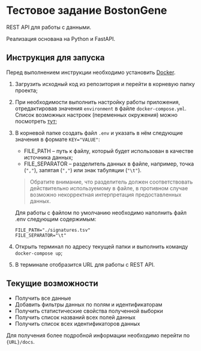 # Тестовое задание BostonGene
REST API для работы с данными.

Реализация основана на Python и FastAPI.
## Инструкция для запуска
Перед выполнением инструкции необходимо установить 
[Docker](https://docs.docker.com/get-docker/).
1. Загрузить исходный код из репозитория и перейти в корневую папку проекта;
2. При необходимости выполнить настройку работы приложения, отредактировав 
   значения ```environment``` в файле ```docker-compose.yml```.
   Список возможных настроек (переменных окружения) можно 
   посмотреть [тут](https://github.com/tiangolo/uvicorn-gunicorn-fastapi-docker);
3. В корневой папке создать файл ```.env``` и указать в нём следующие значения 
   в формате ```KEY="VALUE"```:
   - FILE_PATH – путь к файлу, который будет использован в качестве источника данных;
   - FILE_SEPARATOR – разделитель данных в файле, например, точка (`````","`````), 
     запятая (```","```) или знак табуляции (`````"\t"`````).
     
   > Обратите внимание, что разделитель должен соответствовать действительно используемому в файле, 
   в противном случае возможно некорректная интерпретация предоставленных данных.
   
   Для работы с файлом по умолчанию необходимо наполнить файл .env следующим содержимым:
   ```
   FILE_PATH="./signatures.tsv"
   FILE_SEPARATOR="\t"
   ```
4. Открыть терминал по адресу текущей папки и выполнить команду ```docker-compose up```;
5. В терминале отобразится URL для работы с REST API.
## Текущие возможности
- Получить все данные
- Добавить фильтры данных по полям и идентификаторам
- Получить статистические свойства полученной выборки
- Получить список названий всех полей данных
- Получить список всех идентификаторов данных

Для получения более подробной информации необходимо перейти по ```{URL}/docs```.
